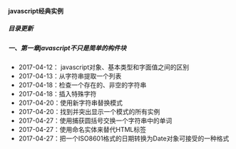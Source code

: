#### javascript经典实例

##### 目录更新

##### 一、第一章javascript不只是简单的构件块

- 2017-04-12： javascript对象、基本类型和字面值之间的区别
- 2017-04-13：从字符串提取一个列表
- 2017-04-18：检查一个存在的、非空的字符串
- 2017-04-18：插入特殊字符
- 2017-04-20：使用新字符串替换模式
- 2017-04-20：找到并突出显示一个模式的所有实例
- 2017-04-27：使用捕获圆括号交换一个字符串中的单词
- 2017-04-27：使用命名实体来替代HTML标签
- 2017-04-27：把一个ISO8601格式的日期转换为Date对象可接受的一种格式

